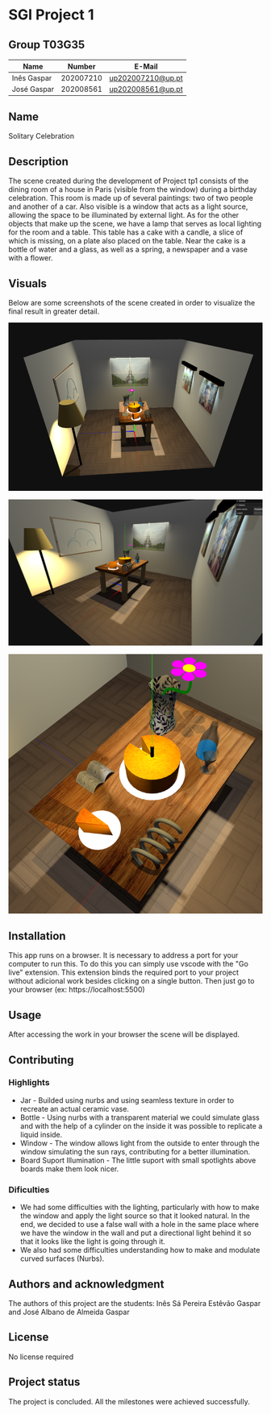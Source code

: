 # SGI Project 1

## Group T03G35
| Name             | Number    | E-Mail             |
| ---------------- | --------- | ------------------ |
| Inês Gaspar      | 202007210 | up202007210@up.pt  |
| José Gaspar      | 202008561 | up202008561@up.pt  |


## Name
Solitary Celebration

## Description
The scene created during the development of Project tp1 consists of the dining room of a house in Paris (visible from the window) during a birthday celebration. This room is made up of several paintings: two of two people and another of a car. Also visible is a window that acts as a light source, allowing the space to be illuminated by external light. As for the other objects that make up the scene, we have a lamp that serves as local lighting for the room and a table. This table has a cake with a candle, a slice of which is missing, on a plate also placed on the table. Near the cake is a bottle of water and a glass, as well as a spring, a newspaper and a vase with a flower.

## Visuals
Below are some screenshots of the scene created in order to visualize the final result in greater detail.

![Complete Scene](screenshots/room_scene.png)

![Complete Scene Different Angle](screenshots/room_different_angle.png)

![Table](screenshots/table.png)

## Installation
This app runs on a browser. It is necessary to address a port for your computer to run this. To do this you can simply use vscode with the "Go live" extension. This extension binds the required port to your project without adicional work besides clicking on a single button. Then just go to your browser (ex: https://localhost:5500)

## Usage
After accessing the work in your browser the scene will be displayed.

## Contributing

### Highlights
* Jar - Builded using nurbs and using seamless texture in order to recreate an actual ceramic vase.
* Bottle - Using nurbs with a transparent material we could simulate glass and with the help of a cylinder on the inside it was possible to replicate a liquid inside.
* Window - The window allows light from the outside to enter through the window simulating the sun rays, contributing for a better illumination.
* Board Suport Illumination - The little suport with small spotlights above boards make them look nicer.

### Dificulties
* We had some difficulties with the lighting, particularly with how to make the window and apply the light source so that it looked natural. In the end, we decided to use a false wall with a hole in the same place where we have the window in the wall and put a directional light behind it so that it looks like the light is going through it.
* We also had some difficulties understanding how to make and modulate curved surfaces (Nurbs).

## Authors and acknowledgment
The authors of this project are the students: Inês Sá Pereira Estêvão Gaspar and José Albano de Almeida Gaspar

## License
No license required

## Project status
The project is concluded. All the milestones were achieved successfully.
